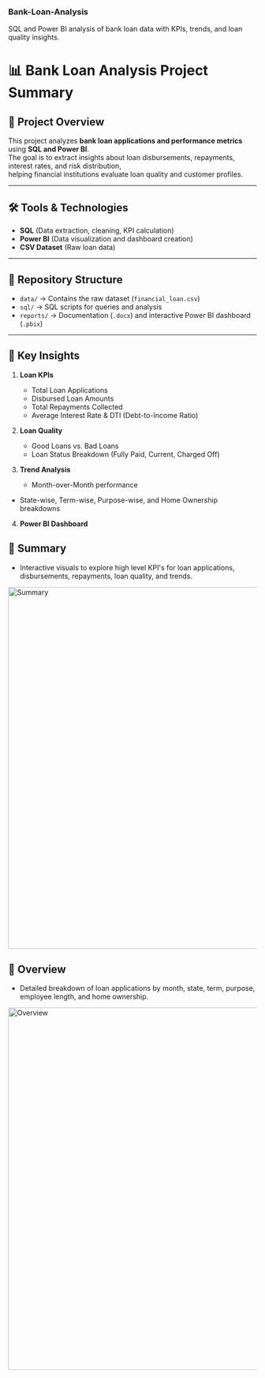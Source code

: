 ### Bank-Loan-Analysis
SQL and Power BI analysis of bank loan data with KPIs, trends, and loan quality insights.

# 📊 Bank Loan Analysis Project Summary

## 📌 Project Overview
This project analyzes **bank loan applications and performance metrics** using **SQL and Power BI**.  
The goal is to extract insights about loan disbursements, repayments, interest rates, and risk distribution,  
helping financial institutions evaluate loan quality and customer profiles.

---

## 🛠️ Tools & Technologies
- **SQL** (Data extraction, cleaning, KPI calculation)
- **Power BI** (Data visualization and dashboard creation)
- **CSV Dataset** (Raw loan data)

---

## 📂 Repository Structure
- `data/` → Contains the raw dataset (`financial_loan.csv`)  
- `sql/` → SQL scripts for queries and analysis  
- `reports/` → Documentation (`.docx`) and interactive Power BI dashboard (`.pbix`)  

---

## 🔑 Key Insights
1. **Loan KPIs**
   - Total Loan Applications  
   - Disbursed Loan Amounts  
   - Total Repayments Collected  
   - Average Interest Rate & DTI (Debt-to-Income Ratio)

2. **Loan Quality**
   - Good Loans vs. Bad Loans  
   - Loan Status Breakdown (Fully Paid, Current, Charged Off)  

3. **Trend Analysis**
   - Month-over-Month performance  

  - State-wise, Term-wise, Purpose-wise, and Home Ownership breakdowns  

4. **Power BI Dashboard**
 ## 🔹 Summary 
   - Interactive visuals to explore high level KPI's for loan applications, disbursements, repayments, loan quality, and trends. 
 <img width="1316" height="734" alt="Summary" src="https://github.com/user-attachments/assets/44272663-d0aa-4e98-a4d6-90d7a1d9d97d" />

## 🔹 Overview 
   - Detailed breakdown of loan applications by month, state, term, purpose, employee length, and home ownership. 
 <img width="1310" height="735" alt="Overview" src="https://github.com/user-attachments/assets/10ba5446-0a5f-4307-a47c-d06805c3618c" />
